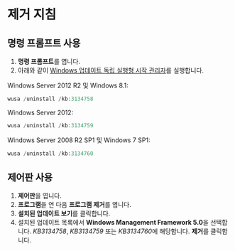 # 제거 지침

## 명령 프롬프트 사용
1.  **명령 프롬프트**를 엽니다.
2.  아래와 같이 [Windows 업데이트 독립 실행형 시작 관리자](https://support.microsoft.com/en-us/kb/934307)를 실행합니다.

Windows Server 2012 R2 및 Windows 8.1:
```powershell
wusa /uninstall /kb:3134758
```
Windows Server 2012:
```powershell
wusa /uninstall /kb:3134759
```
Windows Server 2008 R2 SP1 및 Windows 7 SP1:
```powershell
wusa /uninstall /kb:3134760
```

## 제어판 사용
1.  **제어판**을 엽니다.
2.  **프로그램**을 연 다음 **프로그램 제거**를 엽니다.
3.  **설치된 업데이트 보기**를 클릭합니다.
4.  설치된 업데이트 목록에서 **Windows Management Framework 5.0**을 선택합니다. *KB3134758*, *KB3134759* 또는 *KB3134760*에 해당합니다. **제거**를 클릭합니다.


<!--HONumber=Jun16_HO4-->


